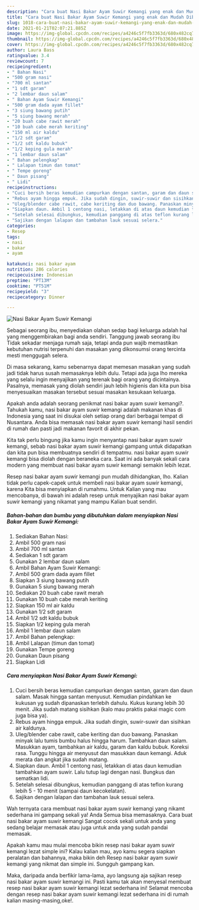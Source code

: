 ```yaml
---
description: "Cara buat Nasi Bakar Ayam Suwir Kemangi yang enak dan Mudah Dibuat"
title: "Cara buat Nasi Bakar Ayam Suwir Kemangi yang enak dan Mudah Dibuat"
slug: 1018-cara-buat-nasi-bakar-ayam-suwir-kemangi-yang-enak-dan-mudah-dibuat
date: 2021-01-21T02:07:21.885Z
image: https://img-global.cpcdn.com/recipes/a4246c5f7fb3363d/680x482cq70/nasi-bakar-ayam-suwir-kemangi-foto-resep-utama.jpg
thumbnail: https://img-global.cpcdn.com/recipes/a4246c5f7fb3363d/680x482cq70/nasi-bakar-ayam-suwir-kemangi-foto-resep-utama.jpg
cover: https://img-global.cpcdn.com/recipes/a4246c5f7fb3363d/680x482cq70/nasi-bakar-ayam-suwir-kemangi-foto-resep-utama.jpg
author: Laura Bass
ratingvalue: 3.4
reviewcount: 7
recipeingredient:
- " Bahan Nasi"
- "500 gram nasi"
- "700 ml santan"
- "1 sdt garam"
- "2 lembar daun salam"
- " Bahan Ayam Suwir Kemangi"
- "500 gram dada ayam fillet"
- "3 siung bawang putih"
- "5 siung bawang merah"
- "20 buah cabe rawit merah"
- "10 buah cabe merah keriting"
- "150 ml air kaldu"
- "1/2 sdt garam"
- "1/2 sdt kaldu bubuk"
- "1/2 keping gula merah"
- "1 lembar daun salam"
- " Bahan pelengkap"
- " Lalapan timun dan tomat"
- " Tempe goreng"
- " Daun pisang"
- " Lidi"
recipeinstructions:
- "Cuci bersih beras kemudian campurkan dengan santan, garam dan daun salam. Masak hingga santan menyusut. Kemudian pindahkan ke kukusan yg sudah dipanaskan terlebih dahulu. Kukus kurang lebih 30 menit. Jika sudah matang sisihkan (kalo mau praktis pakai magic com juga bisa ya)."
- "Rebus ayam hingga empuk. Jika sudah dingin, suwir-suwir dan sisihkan air kaldunya."
- "Uleg/blender cabe rawit, cabe keriting dan duo bawang. Panaskan minyak lalu tumis bumbu halus hingga harum. Tambahkan daun salam. Masukkan ayam, tambahkan air kaldu, garam dan kaldu bubuk. Koreksi rasa. Tunggu hingga air menyusut dan masukkan daun kemangi. Aduk merata dan angkat jika sudah matang."
- "Siapkan daun. Ambil 1 centong nasi, letakkan di atas daun kemudian tambahkan ayam suwir. Lalu tutup lagi dengan nasi. Bungkus dan sematkan lidi."
- "Setelah selesai dibungkus, kemudian panggang di atas teflon kurang lebih 5 - 10 menit (sampai daun kecokelatan)."
- "Sajikan dengan lalapan dan tambahan lauk sesuai selera."
categories:
- Resep
tags:
- nasi
- bakar
- ayam

katakunci: nasi bakar ayam 
nutrition: 286 calories
recipecuisine: Indonesian
preptime: "PT13M"
cooktime: "PT51M"
recipeyield: "3"
recipecategory: Dinner

---
```



![Nasi Bakar Ayam Suwir Kemangi](https://img-global.cpcdn.com/recipes/a4246c5f7fb3363d/680x482cq70/nasi-bakar-ayam-suwir-kemangi-foto-resep-utama.jpg)

Sebagai seorang ibu, menyediakan olahan sedap bagi keluarga adalah hal yang menggembirakan bagi anda sendiri. Tanggung jawab seorang ibu Tidak sekadar menjaga rumah saja, tetapi anda pun wajib memastikan kebutuhan nutrisi terpenuhi dan masakan yang dikonsumsi orang tercinta mesti menggugah selera.

Di masa  sekarang, kamu sebenarnya dapat memesan masakan yang sudah jadi tidak harus susah memasaknya lebih dulu. Tetapi ada juga lho mereka yang selalu ingin menyajikan yang terenak bagi orang yang dicintainya. Pasalnya, memasak yang diolah sendiri jauh lebih higienis dan kita pun bisa menyesuaikan masakan tersebut sesuai masakan kesukaan keluarga. 



Apakah anda adalah seorang penikmat nasi bakar ayam suwir kemangi?. Tahukah kamu, nasi bakar ayam suwir kemangi adalah makanan khas di Indonesia yang saat ini disukai oleh setiap orang dari berbagai tempat di Nusantara. Anda bisa memasak nasi bakar ayam suwir kemangi hasil sendiri di rumah dan pasti jadi makanan favorit di akhir pekan.

Kita tak perlu bingung jika kamu ingin menyantap nasi bakar ayam suwir kemangi, sebab nasi bakar ayam suwir kemangi gampang untuk didapatkan dan kita pun bisa membuatnya sendiri di tempatmu. nasi bakar ayam suwir kemangi bisa diolah dengan beraneka cara. Saat ini ada banyak sekali cara modern yang membuat nasi bakar ayam suwir kemangi semakin lebih lezat.

Resep nasi bakar ayam suwir kemangi pun mudah dihidangkan, lho. Kalian tidak perlu capek-capek untuk membeli nasi bakar ayam suwir kemangi, karena Kita bisa menyiapkan di rumahmu. Untuk Kalian yang mau mencobanya, di bawah ini adalah resep untuk menyajikan nasi bakar ayam suwir kemangi yang nikamat yang mampu Kalian buat sendiri.

<!--inarticleads1-->

##### Bahan-bahan dan bumbu yang dibutuhkan dalam menyiapkan Nasi Bakar Ayam Suwir Kemangi:

1. Sediakan  Bahan Nasi:
1. Ambil 500 gram nasi
1. Ambil 700 ml santan
1. Sediakan 1 sdt garam
1. Gunakan 2 lembar daun salam
1. Ambil  Bahan Ayam Suwir Kemangi:
1. Ambil 500 gram dada ayam fillet
1. Siapkan 3 siung bawang putih
1. Gunakan 5 siung bawang merah
1. Sediakan 20 buah cabe rawit merah
1. Gunakan 10 buah cabe merah keriting
1. Siapkan 150 ml air kaldu
1. Gunakan 1/2 sdt garam
1. Ambil 1/2 sdt kaldu bubuk
1. Siapkan 1/2 keping gula merah
1. Ambil 1 lembar daun salam
1. Ambil  Bahan pelengkap:
1. Ambil  Lalapan (timun dan tomat)
1. Gunakan  Tempe goreng
1. Gunakan  Daun pisang
1. Siapkan  Lidi




<!--inarticleads2-->

##### Cara menyiapkan Nasi Bakar Ayam Suwir Kemangi:

1. Cuci bersih beras kemudian campurkan dengan santan, garam dan daun salam. Masak hingga santan menyusut. Kemudian pindahkan ke kukusan yg sudah dipanaskan terlebih dahulu. Kukus kurang lebih 30 menit. Jika sudah matang sisihkan (kalo mau praktis pakai magic com juga bisa ya).
1. Rebus ayam hingga empuk. Jika sudah dingin, suwir-suwir dan sisihkan air kaldunya.
1. Uleg/blender cabe rawit, cabe keriting dan duo bawang. Panaskan minyak lalu tumis bumbu halus hingga harum. Tambahkan daun salam. Masukkan ayam, tambahkan air kaldu, garam dan kaldu bubuk. Koreksi rasa. Tunggu hingga air menyusut dan masukkan daun kemangi. Aduk merata dan angkat jika sudah matang.
1. Siapkan daun. Ambil 1 centong nasi, letakkan di atas daun kemudian tambahkan ayam suwir. Lalu tutup lagi dengan nasi. Bungkus dan sematkan lidi.
1. Setelah selesai dibungkus, kemudian panggang di atas teflon kurang lebih 5 - 10 menit (sampai daun kecokelatan).
1. Sajikan dengan lalapan dan tambahan lauk sesuai selera.




Wah ternyata cara membuat nasi bakar ayam suwir kemangi yang nikamt sederhana ini gampang sekali ya! Anda Semua bisa memasaknya. Cara buat nasi bakar ayam suwir kemangi Sangat cocok sekali untuk anda yang sedang belajar memasak atau juga untuk anda yang sudah pandai memasak.

Apakah kamu mau mulai mencoba bikin resep nasi bakar ayam suwir kemangi lezat simple ini? Kalau kalian mau, ayo kamu segera siapkan peralatan dan bahannya, maka bikin deh Resep nasi bakar ayam suwir kemangi yang nikmat dan simple ini. Sungguh gampang kan. 

Maka, daripada anda berfikir lama-lama, ayo langsung aja sajikan resep nasi bakar ayam suwir kemangi ini. Pasti kamu tak akan menyesal membuat resep nasi bakar ayam suwir kemangi lezat sederhana ini! Selamat mencoba dengan resep nasi bakar ayam suwir kemangi lezat sederhana ini di rumah kalian masing-masing,oke!.

